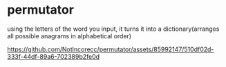 # permutator
using the letters of the word you input, it turns it into a dictionary(arranges all possible anagrams in alphabetical order)





https://github.com/NotIncorecc/permutator/assets/85992147/510df02d-333f-44df-89a6-702389b2fe0d

